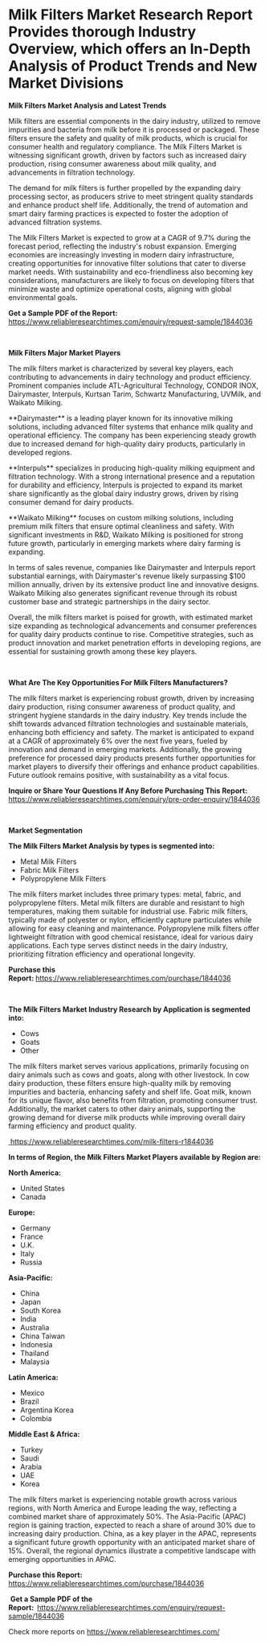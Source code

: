 <p><h1>Milk Filters Market Research Report Provides thorough Industry Overview, which offers an In-Depth Analysis of Product Trends and New Market Divisions</h1></p><p><strong>Milk Filters Market Analysis and Latest Trends</strong></p>
<p><p>Milk filters are essential components in the dairy industry, utilized to remove impurities and bacteria from milk before it is processed or packaged. These filters ensure the safety and quality of milk products, which is crucial for consumer health and regulatory compliance. The Milk Filters Market is witnessing significant growth, driven by factors such as increased dairy production, rising consumer awareness about milk quality, and advancements in filtration technology.</p><p>The demand for milk filters is further propelled by the expanding dairy processing sector, as producers strive to meet stringent quality standards and enhance product shelf life. Additionally, the trend of automation and smart dairy farming practices is expected to foster the adoption of advanced filtration systems.</p><p>The Milk Filters Market is expected to grow at a CAGR of 9.7% during the forecast period, reflecting the industry's robust expansion. Emerging economies are increasingly investing in modern dairy infrastructure, creating opportunities for innovative filter solutions that cater to diverse market needs. With sustainability and eco-friendliness also becoming key considerations, manufacturers are likely to focus on developing filters that minimize waste and optimize operational costs, aligning with global environmental goals.</p></p>
<p><strong>Get a Sample PDF of the Report:&nbsp;</strong> <a href="https://www.reliableresearchtimes.com/enquiry/request-sample/1844036?utm_campaign=2096&utm_medium=2&utm_source=Github&utm_content=ia&utm_term=18022025&utm_id=milk-filters">https://www.reliableresearchtimes.com/enquiry/request-sample/1844036</a></p>
<p>&nbsp;</p>
<p><strong>Milk Filters Major Market Players</strong></p>
<p><p>The milk filters market is characterized by several key players, each contributing to advancements in dairy technology and product efficiency. Prominent companies include ATL-Agricultural Technology, CONDOR INOX, Dairymaster, Interpuls, Kurtsan Tarim, Schwartz Manufacturing, UVMilk, and Waikato Milking.</p><p>**Dairymaster** is a leading player known for its innovative milking solutions, including advanced filter systems that enhance milk quality and operational efficiency. The company has been experiencing steady growth due to increased demand for high-quality dairy products, particularly in developed regions.</p><p>**Interpuls** specializes in producing high-quality milking equipment and filtration technology. With a strong international presence and a reputation for durability and efficiency, Interpuls is projected to expand its market share significantly as the global dairy industry grows, driven by rising consumer demand for dairy products.</p><p>**Waikato Milking** focuses on custom milking solutions, including premium milk filters that ensure optimal cleanliness and safety. With significant investments in R&D, Waikato Milking is positioned for strong future growth, particularly in emerging markets where dairy farming is expanding.</p><p>In terms of sales revenue, companies like Dairymaster and Interpuls report substantial earnings, with Dairymaster's revenue likely surpassing $100 million annually, driven by its extensive product line and innovative designs. Waikato Milking also generates significant revenue through its robust customer base and strategic partnerships in the dairy sector.</p><p>Overall, the milk filters market is poised for growth, with estimated market size expanding as technological advancements and consumer preferences for quality dairy products continue to rise. Competitive strategies, such as product innovation and market penetration efforts in developing regions, are essential for sustaining growth among these key players.</p></p>
<p>&nbsp;</p>
<p><strong>What Are The Key Opportunities For Milk Filters Manufacturers?</strong></p>
<p><p>The milk filters market is experiencing robust growth, driven by increasing dairy production, rising consumer awareness of product quality, and stringent hygiene standards in the dairy industry. Key trends include the shift towards advanced filtration technologies and sustainable materials, enhancing both efficiency and safety. The market is anticipated to expand at a CAGR of approximately 6% over the next five years, fueled by innovation and demand in emerging markets. Additionally, the growing preference for processed dairy products presents further opportunities for market players to diversify their offerings and enhance product capabilities. Future outlook remains positive, with sustainability as a vital focus.</p></p>
<p><strong>Inquire or Share Your Questions If Any Before Purchasing This Report:</strong> <a href="https://www.reliableresearchtimes.com/enquiry/pre-order-enquiry/1844036?utm_campaign=2096&utm_medium=2&utm_source=Github&utm_content=ia&utm_term=18022025&utm_id=milk-filters">https://www.reliableresearchtimes.com/enquiry/pre-order-enquiry/1844036</a></p>
<p>&nbsp;</p>
<p><strong>Market Segmentation</strong></p>
<p><strong>The Milk Filters Market Analysis by types is segmented into:</strong></p>
<p><ul><li>Metal Milk Filters</li><li>Fabric Milk Filters</li><li>Polypropylene Milk Filters</li></ul></p>
<p><p>The milk filters market includes three primary types: metal, fabric, and polypropylene filters. Metal milk filters are durable and resistant to high temperatures, making them suitable for industrial use. Fabric milk filters, typically made of polyester or nylon, efficiently capture particulates while allowing for easy cleaning and maintenance. Polypropylene milk filters offer lightweight filtration with good chemical resistance, ideal for various dairy applications. Each type serves distinct needs in the dairy industry, prioritizing filtration efficiency and operational longevity.</p></p>
<p><strong>Purchase this Report:&nbsp;</strong><a href="https://www.reliableresearchtimes.com/purchase/1844036?utm_campaign=2096&utm_medium=2&utm_source=Github&utm_content=ia&utm_term=18022025&utm_id=milk-filters">https://www.reliableresearchtimes.com/purchase/1844036</a></p>
<p>&nbsp;</p>
<p><strong>The Milk Filters Market Industry Research by Application is segmented into:</strong></p>
<p><ul><li>Cows</li><li>Goats</li><li>Other</li></ul></p>
<p><p>The milk filters market serves various applications, primarily focusing on dairy animals such as cows and goats, along with other livestock. In cow dairy production, these filters ensure high-quality milk by removing impurities and bacteria, enhancing safety and shelf life. Goat milk, known for its unique flavor, also benefits from filtration, promoting consumer trust. Additionally, the market caters to other dairy animals, supporting the growing demand for diverse milk products while improving overall dairy farming efficiency and product quality.</p></p>
<p><a href="https://www.reliableresearchtimes.com/milk-filters-r1844036?utm_campaign=2096&utm_medium=2&utm_source=Github&utm_content=ia&utm_term=18022025&utm_id=milk-filters">&nbsp;https://www.reliableresearchtimes.com/milk-filters-r1844036</a></p>
<p><strong>In terms of Region, the Milk Filters Market Players available by Region are:</strong></p>
<p>
    <p> <strong> North America: </strong>
        <ul>
            <li>United States</li>
            <li>Canada</li>
        </ul>
        </p> 
    <p> <strong> Europe: </strong>
        <ul>
            <li>Germany</li>
            <li>France</li>
            <li>U.K.</li>
            <li>Italy</li>
            <li>Russia</li>
        </ul>
        </p> 
    <p> <strong> Asia-Pacific: </strong>
        <ul>
            <li>China</li>
            <li>Japan</li>
            <li>South Korea</li>
            <li>India</li>
            <li>Australia</li>
            <li>China Taiwan</li>
            <li>Indonesia</li>
            <li>Thailand</li>
            <li>Malaysia</li>
        </ul>
        </p> 
    <p> <strong> Latin America: </strong>
        <ul>
            <li>Mexico</li>
            <li>Brazil</li>
            <li>Argentina Korea</li>
            <li>Colombia</li>
        </ul>
        </p> 
    <p> <strong> Middle East & Africa: </strong>
        <ul>
            <li>Turkey</li>
            <li>Saudi</li>
            <li>Arabia</li>
            <li>UAE</li>
            <li>Korea</li>
        </ul>
    </p>
    </p>
<p><p>The milk filters market is experiencing notable growth across various regions, with North America and Europe leading the way, reflecting a combined market share of approximately 50%. The Asia-Pacific (APAC) region is gaining traction, expected to reach a share of around 30% due to increasing dairy production. China, as a key player in the APAC, represents a significant future growth opportunity with an anticipated market share of 15%. Overall, the regional dynamics illustrate a competitive landscape with emerging opportunities in APAC.</p></p>
<p><strong>Purchase this Report: </strong><a href="https://www.reliableresearchtimes.com/purchase/1844036?utm_campaign=2096&utm_medium=2&utm_source=Github&utm_content=ia&utm_term=18022025&utm_id=milk-filters">https://www.reliableresearchtimes.com/purchase/1844036</a></p>
<p>&nbsp;<strong>Get a Sample PDF of the Report:&nbsp;&nbsp;</strong><a href="https://www.reliableresearchtimes.com/enquiry/request-sample/1844036?utm_campaign=2096&utm_medium=2&utm_source=Github&utm_content=ia&utm_term=18022025&utm_id=milk-filters">https://www.reliableresearchtimes.com/enquiry/request-sample/1844036</a></p>
<p><strong></strong></p>
<p>Check more reports on <a href="https://www.reliableresearchtimes.com/?utm_campaign=2096&utm_medium=2&utm_source=Github&utm_content=ia&utm_term=18022025&utm_id=milk-filters">https://www.reliableresearchtimes.com/</a></p>